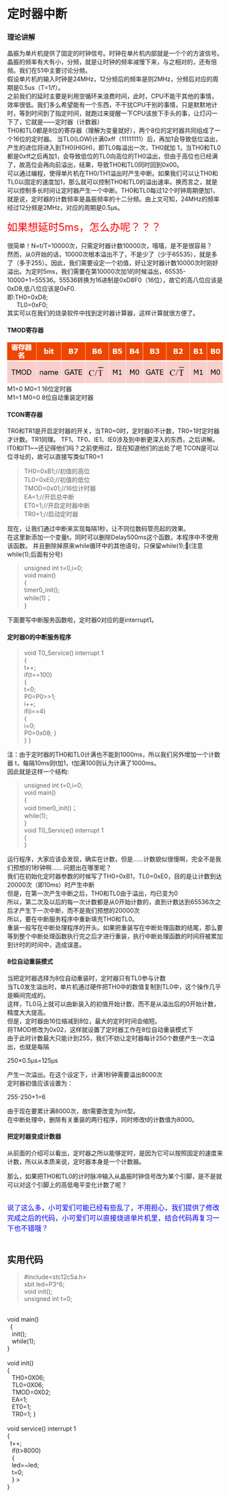 定时器中断
======
### 理论讲解
晶振为单片机提供了固定的时钟信号。时钟在单片机内部就是一个个的方波信号。晶振的频率有大有小，分频，就是让时钟的频率减慢下来，与之相对的，还有倍频。我们在51中主要讨论分频。  
假设单片机的输入时钟是24MHz，12分频后的频率是则2MHz，分频后对应的周期是0.5us（T=1/f）。  
之前我们的延时主要是利用空循环来浪费时间，此时，CPU不能干其他的事情，效率很低。我们多么希望能有一个东西，不干扰CPU干别的事情，只是默默地计时，等到时间到了指定时间，就跑过来提醒一下CPU该放下手头的事，让灯闪一下了，它就是——定时器（计数器）  
TH0和TL0都是8位的寄存器（理解为变量就好），两个8位的定时器共同组成了一个16位的定时器。
当TL0(LOW)计满0xff（11111111）后，再加1会导致低位溢出，产生的进位将进入到TH0(HIGH)，即TL0每溢出一次，TH0就加 1，当TH0和TL0都是0xff之后再加1，会导致低位的TL0向高位的TH0溢出，但由于高位也已经满了，故高位会再向前溢出，结果，导致TH0和TL0同时回到0x00。  
可以通过编程，使得单片机在TH0/TH1溢出时产生中断。如果我们可以让TH0和TL0以固定的速度加1，那么就可以控制TH0和TL0的溢出速率。换而言之，就是可以控制多长时间让定时器产生一个中断。TH0和TL0每过12个时钟周期便加1，就是说，定时器的计数频率是晶振频率的十二分频。由上文可知，24MHz的频率经过12分频是2MHz，对应的周期是0.5μs。 <br> <br> 
 <font color=#FF0000 size=5>如果想延时5ms，怎么办呢？？？<br></font><br> 
很简单！N=t/T=10000次，只需定时器计数10000次，嘻嘻，是不是很容易？  
然而，从0开始的话，10000次根本溢出不了，不是少了（少于65535），就是多了（多于255）。因此，我们需要设定一个初值，好让定时器计数10000次时刚好溢出。为定时5ms，我们需要在第10000次加1的时候溢出，65535-10000+1=55536。55536转换为16进制是0xD8F0（16位），故它的高八位应该是0xD8,低八位应该是0xF0.  
即:TH0=0xD8;<br>
 &ensp;  &ensp;   TL0=0xF0;  
其实可以在我们的烧录软件中找到定时器计算器，这样计算就很方便了。

#### TMOD寄存器
![](定时器中断/TMOD.png)<br>
M1=0 M0=1  16位定时器<br>
M1=1 M0=0  8位自动重装定时器

#### TCON寄存器
TR0和TR1是开启定时器的开关，当TR0=0时，定时器0不计数，TR0=1时定时器才计数。TR1同理。
TF1、TF0、IE1、IE0涉及到中断更深入的东西，之后讲解。<br>
IT0和IT1~~还记得他们吗？之前使用过，现在知道他们的出处了吧
TCON是可以位寻址的，故可以直接写类似TR0=1  
  

>TH0=0xB1;//初值的高位  
TL0=0xE0;//初值的低位  
TMOD=0x01;//16位计时器  
EA=1;//开启总中断  
ET0=1;//开启定时器中断  
TR0=1;//启动定时器  
>
现在，让我们通过中断来实现每隔1秒，让不同位数码管亮起的效果。  
在这里新添加一个变量t，同时可以删除Delay500ms这个函数，本程序中不使用该函数。
并且删除掉原来while循环中的其他语句，只保留while(1);(注意while(1);后面有分号)  
> unsigned int t=0,i=0;  
     void main()  
      {  
           timer0_init();  
           while(1)；  
            }
>
下面要写中断服务函数啦，定时器0对应的是interrupt1。  
#### 定时器0的中断服务程序
> void T0_Service() interrupt 1  
{  
    	t++;  
        if(t==100)  
        {  
        t=0;  
        P0=P0>>1;  
        i++;  
        if(i==4)  
		{  
        	i=0;  
            P0=0x08;
		}  
        }
}
>
注：由于定时器的TH0和TL0计满也不能到1000ms，所以我们另外增加一个计数器 t，每隔10ms则t加1，t加满100则认为计满了1000ms。<br>
因此就是这样一个结构:<br>
>unsigned int t=0,i=0;<br>
void main()<br>
{<br>
	 void timer0_init()；<br>
	while(1);<br>
}<br>
void T0_Service() interrupt 1<br>
{<br>
}
>
运行程序，大家应该会发现，确实在计数，但是……计数貌似很慢啊，完全不是我们预想的1秒钟啊……
问题出在哪里呢？<br>
我们在初始化定时器参数的时候写了TH0=0xB1，TL0=0xE0，目的是让计数到达20000次（即10ms）时产生中断<br>
但是，在第一次产生中断之后，TH0和TL0由于溢出，均已变为0<br>
所以，第二次及以后的每一次计数都是从0开始计数的，直到计数达到65536次之后才产生下一次中断，而不是我们预想的20000次<br>
所以，要在中断服务程序中重新填充TH0和TL0。<br>
重装一般写在中断处理程序的开头。如果把重装写在中断处理函数的结尾，那么要等到整个中断处理函数执行完之后才进行重装，执行中断处理函数的时间将被累加到计时的时间中，造成误差。
#### 8位自动重装模式
当把定时器选择为8位自动重装时，定时器只有TL0参与计数<br>
当TL0发生溢出时，单片机通过硬件把TH0中的数值复制到TL0中，这个操作几乎是瞬间完成的。<br>
这样，TL0马上就可以由新装入的初值开始计数，而不是从溢出后的0开始计数，精度大大提高。<br>
但是，定时器由16位缩减到8位，最大的定时时间会缩短。<br>
将TMOD修改为0x02，这样就设置了定时器工作在8位自动重装模式下<br>
由于此时计数最大只能计到255，我们不妨让定时器每计250个数便产生一次溢出，也就是每隔

250×0.5μs=125μs

产生一次溢出。在这个设定下，计满1秒钟需要溢出8000次  <br>
定时器初值应该设置为：

255-250+1=6
  
由于现在要累计满8000次，故t需要改变为int型。<br>
在中断处理中，删除有关重装的两行程序，同时修改t的计数值为8000。    
#### 把定时器变成计数器  
从前面的介绍可以看出，定时器之所以能够定时，是因为它可以按照固定的速度来计数，所以从本质来说，定时器本身是一个计数器。

那么，如果把TH0和TL0的计时脉冲输入从晶振时钟信号改为某个引脚，是不是就可以对这个引脚上的高低电平变化计数了呢？	<br>	<br>

 <font color=#0000FF size=3>说了这么多，小可爱们可能已经有些乱了，不用担心，我们提供了修改完成之后的代码，小可爱们可以直接烧进单片机里，结合代码再复习一下也不错哦？<br></font><br> 
 

## 实用代码
 
>#include<stc12c5a.h> <br>
sbit led=P3^6;<br>
void init();<br>
unsigned int t=0;<br>
<br>
void main()<br>
&ensp;{<br>
 &ensp; init();<br>
&ensp;	while(1);
&ensp;<br>}<br><br>
void init()<br>
{<br>
&ensp;	TH0=0X06;
<br>&ensp;	TL0=0X06;
<br>&ensp;	TMOD=0X02;
<br>&ensp;	EA=1;
 <br>&ensp; ET0=1;
<br>&ensp;	TR0=1;
}<br>&ensp;<br>
void service() interrupt 1<br>
{
<br>&ensp;t++;
<br>&ensp;	if(t>8000)
<br>&ensp;	{
<br>&ensp;	led=~led;
<br>&ensp;	t=0;
<br>&ensp;	}
><br>}